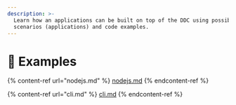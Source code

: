 ```yaml
---
description: >-
  Learn how an applications can be built on top of the DDC using possible
  scenarios (applications) and code examples.
---
```


# 💼 Examples

{% content-ref url="nodejs.md" %}
[nodejs.md](nodejs.md)
{% endcontent-ref %}

{% content-ref url="cli.md" %}
[cli.md](cli.md)
{% endcontent-ref %}
